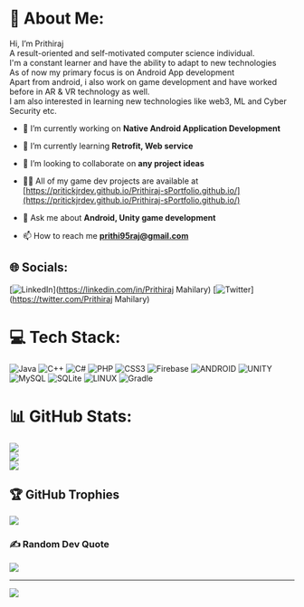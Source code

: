 # 💫 About Me:
Hi, I’m Prithiraj<br>
A result-oriented and self-motivated computer science individual.<br>
I'm a constant learner and have the ability to adapt to new technologies<br> 
As of now my primary focus is on Android App development<br>
Apart from android, i also work on game development and have worked before in AR & VR technology as well.<br>
I am also interested in learning new technologies like web3, ML and Cyber Security etc.

- 🔭 I’m currently working on **Native Android Application Development**

- 🌱 I’m currently learning **Retrofit, Web service**

- 👯 I’m looking to collaborate on **any project ideas**

- 👨‍💻 All of my game dev projects are available at [https://pritickjrdev.github.io/Prithiraj-sPortfolio.github.io/](https://pritickjrdev.github.io/Prithiraj-sPortfolio.github.io/)

- 💬 Ask me about **Android, Unity game development**

- 📫 How to reach me **prithi95raj@gmail.com**

## 🌐 Socials:
[![LinkedIn](https://img.shields.io/badge/LinkedIn-%230077B5.svg?logo=linkedin&logoColor=white)](https://linkedin.com/in/Prithiraj Mahilary) [![Twitter](https://img.shields.io/badge/Twitter-%231DA1F2.svg?logo=Twitter&logoColor=white)](https://twitter.com/Prithiraj Mahilary) 

# 💻 Tech Stack:
![Java](https://img.shields.io/badge/java-%23ED8B00.svg?style=for-the-badge&logo=java&logoColor=white) ![C++](https://img.shields.io/badge/c++-%2300599C.svg?style=for-the-badge&logo=c%2B%2B&logoColor=white) ![C#](https://img.shields.io/badge/c%23-%23239120.svg?style=for-the-badge&logo=c-sharp&logoColor=white) ![PHP](https://img.shields.io/badge/php-%23777BB4.svg?style=for-the-badge&logo=php&logoColor=white) ![CSS3](https://img.shields.io/badge/css3-%231572B6.svg?style=for-the-badge&logo=css3&logoColor=white) ![Firebase](https://img.shields.io/badge/firebase-%23039BE5.svg?style=for-the-badge&logo=firebase) ![ANDROID](https://img.shields.io/badge/android-%2320232a.svg?style=for-the-badge&logo=android&logoColor=%a4c639) ![UNITY](https://img.shields.io/badge/Unity-%2320232a.svg?style=for-the-badge&logo=unity&logoColor=white) ![MySQL](https://img.shields.io/badge/mysql-%2300f.svg?style=for-the-badge&logo=mysql&logoColor=white) ![SQLite](https://img.shields.io/badge/sqlite-%2307405e.svg?style=for-the-badge&logo=sqlite&logoColor=white) ![LINUX](https://img.shields.io/badge/Linux-FCC624?style=for-the-badge&logo=linux&logoColor=black) ![Gradle](https://img.shields.io/badge/Gradle-02303A.svg?style=for-the-badge&logo=Gradle&logoColor=white)
# 📊 GitHub Stats:
![](https://github-readme-stats.vercel.app/api?username=PritickJrDev&theme=blue-green&hide_border=false&include_all_commits=false&count_private=false)<br/>
![](https://github-readme-streak-stats.herokuapp.com/?user=PritickJrDev&theme=blue-green&hide_border=false)<br/>
![](https://github-readme-stats.vercel.app/api/top-langs/?username=PritickJrDev&theme=blue-green&hide_border=false&include_all_commits=false&count_private=false&layout=compact)

## 🏆 GitHub Trophies
![](https://github-profile-trophy.vercel.app/?username=PritickJrDev&theme=monokai&no-frame=false&no-bg=true&margin-w=4)

### ✍️ Random Dev Quote
![](https://quotes-github-readme.vercel.app/api?type=horizontal&theme=merko)

---
[![](https://visitcount.itsvg.in/api?id=PritickJrDev&icon=5&color=0)](https://visitcount.itsvg.in)

<!-- Proudly created with GPRM ( https://gprm.itsvg.in ) -->
